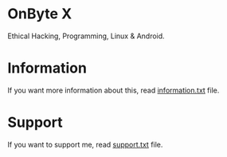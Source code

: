 # OnByte X
Ethical Hacking, Programming, Linux & Android.
# Information
If you want more information about this, read [information.txt](https://github.com/OnByte-X/OnByte-X/blob/main/information.txt) file.

# Support
If you want to support me, read [support.txt](https://github.com/OnByte-X/OnByte-X/blob/main/support.txt) file.
